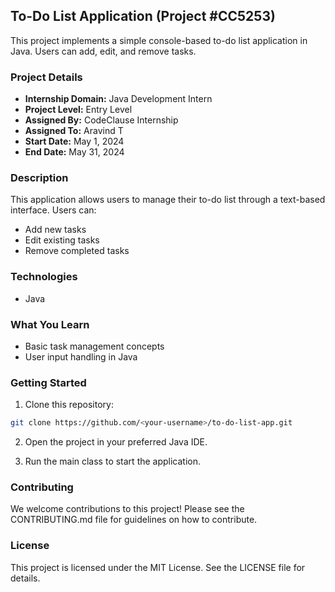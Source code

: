 ## To-Do List Application (Project #CC5253)

This project implements a simple console-based to-do list application in Java. Users can add, edit, and remove tasks.

### Project Details

* **Internship Domain:** Java Development Intern
* **Project Level:** Entry Level
* **Assigned By:** CodeClause Internship
* **Assigned To:** Aravind T
* **Start Date:** May 1, 2024
* **End Date:** May 31, 2024

### Description

This application allows users to manage their to-do list through a text-based interface. Users can:

* Add new tasks
* Edit existing tasks
* Remove completed tasks

### Technologies

* Java

### What You Learn

* Basic task management concepts
* User input handling in Java

### Getting Started

1. Clone this repository:

```bash
git clone https://github.com/<your-username>/to-do-list-app.git
```

2. Open the project in your preferred Java IDE.

3. Run the main class to start the application.

### Contributing

We welcome contributions to this project! Please see the CONTRIBUTING.md file for guidelines on how to contribute.

### License

This project is licensed under the MIT License. See the LICENSE file for details.
